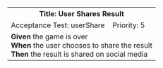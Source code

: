 <table><tr><th colspan=3>Title: User Shares Result</th></tr>
<tr><td>Acceptance Test: userShare</td><td>Priority: 5</td><td></td></tr>
<tr><td colspan=3><b>Given</b> the game is over<br><b>When</b> the user chooses to share the result<br><b>Then</b> the result is shared on social media</tr></td></table>